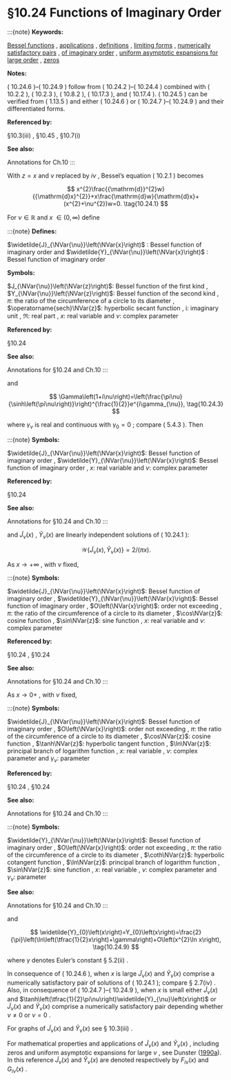 # §10.24 Functions of Imaginary Order

:::{note}
**Keywords:**

[Bessel functions](http://dlmf.nist.gov/search/search?q=Bessel%20functions) , [applications](http://dlmf.nist.gov/search/search?q=applications) , [definitions](http://dlmf.nist.gov/search/search?q=definitions) , [limiting forms](http://dlmf.nist.gov/search/search?q=limiting%20forms) , [numerically satisfactory pairs](http://dlmf.nist.gov/search/search?q=numerically%20satisfactory%20pairs) , [of imaginary order](http://dlmf.nist.gov/search/search?q=of%20imaginary%20order) , [uniform asymptotic expansions for large order](http://dlmf.nist.gov/search/search?q=uniform%20asymptotic%20expansions%20for%20large%20order) , [zeros](http://dlmf.nist.gov/search/search?q=zeros)

**Notes:**

( 10.24.6 )–( 10.24.9 ) follow from ( 10.24.2 )–( 10.24.4 ) combined with ( 10.2.2 ), ( 10.2.3 ), ( 10.8.2 ), ( 10.17.3 ), and ( 10.17.4 ). ( 10.24.5 ) can be verified from ( 1.13.5 ) and either ( 10.24.6 ) or ( 10.24.7 )–( 10.24.9 ) and their differentiated forms.

**Referenced by:**

§10.3(iii) , §10.45 , §10.7(i)

**See also:**

Annotations for Ch.10
:::

With $z=x$ and $\nu$ replaced by $i\nu$ , Bessel’s equation ( 10.2.1 ) becomes


<a id="E1"></a>
$$
x^{2}\frac{{\mathrm{d}}^{2}w}{{\mathrm{d}x}^{2}}+x\frac{\mathrm{d}w}{\mathrm{d}x}+(x^{2}+\nu^{2})w=0. \tag{10.24.1}
$$

For $\nu\in\mathbb{R}$ and $x$ $\in(0,\infty)$ define

:::{note}
**Defines:**

$\widetilde{J}_{\NVar{\nu}}\left(\NVar{x}\right)$ : Bessel function of imaginary order and $\widetilde{Y}_{\NVar{\nu}}\left(\NVar{x}\right)$ : Bessel function of imaginary order

**Symbols:**

$J_{\NVar{\nu}}\left(\NVar{z}\right)$: Bessel function of the first kind , $Y_{\NVar{\nu}}\left(\NVar{z}\right)$: Bessel function of the second kind , $\pi$: the ratio of the circumference of a circle to its diameter , $\operatorname{sech}\NVar{z}$: hyperbolic secant function , $\mathrm{i}$: imaginary unit , $\Re$: real part , $x$: real variable and $\nu$: complex parameter

**Referenced by:**

§10.24

**See also:**

Annotations for §10.24 and Ch.10
:::

and


<a id="E3"></a>
$$
\Gamma\left(1+i\nu\right)=\left(\frac{\pi\nu}{\sinh\left(\pi\nu\right)}\right)^{\frac{1}{2}}e^{i\gamma_{\nu}}, \tag{10.24.3}
$$

where $\gamma_{\nu}$ is real and continuous with $\gamma_{0}=0$ ; compare ( 5.4.3 ). Then

:::{note}
**Symbols:**

$\widetilde{J}_{\NVar{\nu}}\left(\NVar{x}\right)$: Bessel function of imaginary order , $\widetilde{Y}_{\NVar{\nu}}\left(\NVar{x}\right)$: Bessel function of imaginary order , $x$: real variable and $\nu$: complex parameter

**Referenced by:**

§10.24

**See also:**

Annotations for §10.24 and Ch.10
:::

and $\widetilde{J}_{\nu}\left(x\right)$ , $\widetilde{Y}_{\nu}\left(x\right)$ are linearly independent solutions of ( 10.24.1 ):


<a id="E5"></a>
$$
\mathscr{W}\left\{\widetilde{J}_{\nu}\left(x\right),\widetilde{Y}_{\nu}\left(x\right)\right\}=2/(\pi x). \tag{10.24.5}
$$

As $x\to+\infty$ , with $\nu$ fixed,

:::{note}
**Symbols:**

$\widetilde{J}_{\NVar{\nu}}\left(\NVar{x}\right)$: Bessel function of imaginary order , $\widetilde{Y}_{\NVar{\nu}}\left(\NVar{x}\right)$: Bessel function of imaginary order , $O\left(\NVar{x}\right)$: order not exceeding , $\pi$: the ratio of the circumference of a circle to its diameter , $\cos\NVar{z}$: cosine function , $\sin\NVar{z}$: sine function , $x$: real variable and $\nu$: complex parameter

**Referenced by:**

§10.24 , §10.24

**See also:**

Annotations for §10.24 and Ch.10
:::

As $x\to 0+$ , with $\nu$ fixed,

:::{note}
**Symbols:**

$\widetilde{J}_{\NVar{\nu}}\left(\NVar{x}\right)$: Bessel function of imaginary order , $O\left(\NVar{x}\right)$: order not exceeding , $\pi$: the ratio of the circumference of a circle to its diameter , $\cos\NVar{z}$: cosine function , $\tanh\NVar{z}$: hyperbolic tangent function , $\ln\NVar{z}$: principal branch of logarithm function , $x$: real variable , $\nu$: complex parameter and $\gamma_{\nu}$: parameter

**Referenced by:**

§10.24 , §10.24

**See also:**

Annotations for §10.24 and Ch.10
:::

:::{note}
**Symbols:**

$\widetilde{Y}_{\NVar{\nu}}\left(\NVar{x}\right)$: Bessel function of imaginary order , $O\left(\NVar{x}\right)$: order not exceeding , $\pi$: the ratio of the circumference of a circle to its diameter , $\coth\NVar{z}$: hyperbolic cotangent function , $\ln\NVar{z}$: principal branch of logarithm function , $\sin\NVar{z}$: sine function , $x$: real variable , $\nu$: complex parameter and $\gamma_{\nu}$: parameter

**See also:**

Annotations for §10.24 and Ch.10
:::

and


<a id="E9"></a>
$$
\widetilde{Y}_{0}\left(x\right)=Y_{0}\left(x\right)=\frac{2}{\pi}\left(\ln\left(\tfrac{1}{2}x\right)+\gamma\right)+O\left(x^{2}\ln x\right), \tag{10.24.9}
$$

where $\gamma$ denotes Euler’s constant § 5.2(ii) .

In consequence of ( 10.24.6 ), when $x$ is large $\widetilde{J}_{\nu}\left(x\right)$ and $\widetilde{Y}_{\nu}\left(x\right)$ comprise a numerically satisfactory pair of solutions of ( 10.24.1 ); compare § 2.7(iv) . Also, in consequence of ( 10.24.7 )–( 10.24.9 ), when $x$ is small either $\widetilde{J}_{\nu}\left(x\right)$ and $\tanh\left(\tfrac{1}{2}\pi\nu\right)\widetilde{Y}_{\nu}\left(x\right)$ or $\widetilde{J}_{\nu}\left(x\right)$ and $\widetilde{Y}_{\nu}\left(x\right)$ comprise a numerically satisfactory pair depending whether $\nu\neq 0$ or $\nu=0$ .

For graphs of $\widetilde{J}_{\nu}\left(x\right)$ and $\widetilde{Y}_{\nu}\left(x\right)$ see § 10.3(iii) .

For mathematical properties and applications of $\widetilde{J}_{\nu}\left(x\right)$ and $\widetilde{Y}_{\nu}\left(x\right)$ , including zeros and uniform asymptotic expansions for large $\nu$ , see Dunster ([1990a](./bib/D.html#bib696 "Bessel functions of purely imaginary order, with an application to second-order linear differential equations having a large parameter")). In this reference $\widetilde{J}_{\nu}\left(x\right)$ and $\widetilde{Y}_{\nu}\left(x\right)$ are denoted respectively by $F_{i\nu}{(x)}$ and $G_{i\nu}{(x)}$ .
